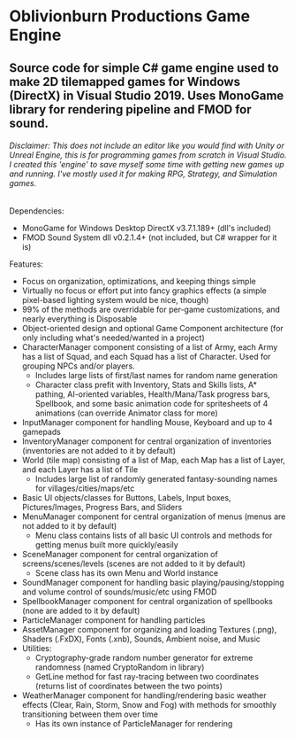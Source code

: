 # Oblivionburn Productions Game Engine
## Source code for simple C# game engine used to make 2D tilemapped games for Windows (DirectX) in Visual Studio 2019. Uses MonoGame library for rendering pipeline and FMOD for sound.
###### Disclaimer: This does not include an editor like you would find with Unity or Unreal Engine, this is for programming games from scratch in Visual Studio. I created this 'engine' to save myself some time with getting new games up and running. I've mostly used it for making RPG, Strategy, and Simulation games.

Dependencies:
- MonoGame for Windows Desktop DirectX v3.7.1.189+ (dll's included)
- FMOD Sound System dll v0.2.1.4+ (not included, but C# wrapper for it is)

Features:
- Focus on organization, optimizations, and keeping things simple
- Virtually no focus or effort put into fancy graphics effects (a simple pixel-based lighting system would be nice, though)
- 99% of the methods are overridable for per-game customizations, and nearly everything is Disposable
- Object-oriented design and optional Game Component architecture (for only including what's needed/wanted in a project)
- CharacterManager component consisting of a list of Army, each Army has a list of Squad, and each Squad has a list of Character. Used for grouping NPCs and/or players.
  - Includes large lists of first/last names for random name generation
  - Character class prefit with Inventory, Stats and Skills lists, A* pathing, AI-oriented variables, Health/Mana/Task progress bars, Spellbook, and some basic animation code for spritesheets of 4 animations (can override Animator class for more)
- InputManager component for handling Mouse, Keyboard and up to 4 gamepads
- InventoryManager component for central organization of inventories (inventories are not added to it by default)
- World (tile map) consisting of a list of Map, each Map has a list of Layer, and each Layer has a list of Tile
  - Includes large list of randomly generated fantasy-sounding names for villages/cities/maps/etc
- Basic UI objects/classes for Buttons, Labels, Input boxes, Pictures/Images, Progress Bars, and Sliders
- MenuManager component for central organization of menus (menus are not added to it by default)
  - Menu class contains lists of all basic UI controls and methods for getting menus built more quickly/easily
- SceneManager component for central organization of screens/scenes/levels (scenes are not added to it by default)
  - Scene class has its own Menu and World instance
- SoundManager component for handling basic playing/pausing/stopping and volume control of sounds/music/etc using FMOD
- SpellbookManager component for central organization of spellbooks (none are added to it by default)
- ParticleManager component for handling particles
- AssetManager component for organizing and loading Textures (.png), Shaders (.FxDX), Fonts (.xnb), Sounds, Ambient noise, and Music
- Utilities:
  - Cryptography-grade random number generator for extreme randomness (named CryptoRandom in library)
  - GetLine method for fast ray-tracing between two coordinates (returns list of coordinates between the two points)
- WeatherManager component for handling/rendering basic weather effects (Clear, Rain, Storm, Snow and Fog) with methods for smoothly transitioning between them over time
  - Has its own instance of ParticleManager for rendering
